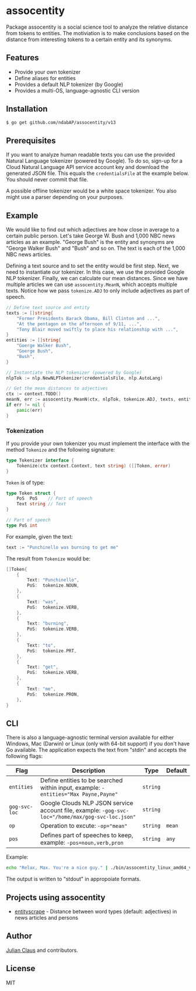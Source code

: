 # assocentity

Package assocentity is a social science tool to analyze the relative distance
from tokens to entities. The motiviation is to make conclusions based on the
distance from interesting tokens to a certain entity and its synonyms.

## Features

- Provide your own tokenizer
- Define aliases for entities
- Provides a default NLP tokenizer (by Google)
- Provides a multi-OS, language-agnostic CLI version

## Installation

```bash
$ go get github.com/ndabAP/assocentity/v13
```

## Prerequisites

If you want to analyze human readable texts you can use the provided Natural
Language tokenizer (powered by Google). To do so, sign-up for a Cloud Natural
Language API service account key and download the generated JSON file. This
equals the `credentialsFile` at the example below. You should never commit that
file.

A possible offline tokenizer would be a white space tokenizer. You also might
use a parser depending on your purposes.

## Example

We would like to find out which adjectives are how close in average to a certain
public person. Let's take George W. Bush and 1,000 NBC news articles as an
example. "George Bush" is the entity and synonyms are "George Walker Bush" and
"Bush" and so on. The text is each of the 1,000 NBC news articles.

Defining a text source and to set the entity would be first step. Next, we need
to instantiate our tokenizer. In this case, we use the provided Google NLP
tokenizer. Finally, we can calculate our mean distances. Since we have multiple
articles we can use `assocentity.MeanN`, which accepts multiple texts. Notice
how we pass `tokenize.ADJ` to only include adjectives as part of speech.

```go
// Define text source and entity
texts := []string{
	"Former Presidents Barack Obama, Bill Clinton and ...",
	"At the pentagon on the afternoon of 9/11, ...",
	"Tony Blair moved swiftly to place his relationship with ...",
}
entities := []string{
	"Goerge Walker Bush",
	"Goerge Bush",
	"Bush",
}

// Instantiate the NLP tokenizer (powered by Google)
nlpTok := nlp.NewNLPTokenizer(credentialsFile, nlp.AutoLang)

// Get the mean distances to adjectives
ctx := context.TODO()
meanN, err := assocentity.MeanN(ctx, nlpTok, tokenize.ADJ, texts, entities)
if err != nil {
	panic(err)
}
```

### Tokenization

If you provide your own tokenizer you must implement the interface with the
method `Tokenize` and the following signature:

```go
type Tokenizer interface {
	Tokenize(ctx context.Context, text string) ([]Token, error)
}
```

`Token` is of type:

```go
type Token struct {
	PoS  PoS    // Part of speech
	Text string // Text
}

// Part of speech
type PoS int
```

For example, given the text:

```go
text := "Punchinello was burning to get me"
```

The result from `Tokenize` would be:

```go
[]Token{
	{
		Text: "Punchinello",
		PoS:  tokenize.NOUN,
	},
	{
		Text: "was",
		PoS:  tokenize.VERB,
	},
	{
		Text: "burning",
		PoS:  tokenize.VERB,
	},
	{
		Text: "to",
		PoS:  tokenize.PRT,
	},
	{
		Text: "get",
		PoS:  tokenize.VERB,
	},
	{
		Text: "me",
		PoS:  tokenize.PRON,
	},
}
```

## CLI

There is also a language-agnostic terminal version available for either Windows,
Mac (Darwin) or Linux (only with 64-bit support) if you don't have Go available.
The application expects the text from "stdin" and accepts the following flags:

| Flag          | Description                                                                                       | Type     | Default |
| ------------- | ------------------------------------------------------------------------------------------------- | -------- | ------- |
| `entities`    | Define entities to be searched within input, example: `-entities="Max Payne,Payne"`               | `string` |         |
| `gog-svc-loc` | Google Clouds NLP JSON service account file, example: `-gog-svc-loc="/home/max/gog-svc-loc.json"` | `string` |         |
| `op`          | Operation to excute: `-op="mean"`                                                                 | `string` | `mean`  |
| `pos`         | Defines part of speeches to keep, example: `-pos=noun,verb,pron`                                  | `string` | `any`   |

Example:

```bash
echo "Relax, Max. You're a nice guy." | ./bin/assocentity_linux_amd64_v12.0.1-0-g948274a-dirty -gog-svc-loc=/home/max/.config/assocentity/google-service.json -entities="Max Payne,Payne,Max"
```

The output is written to "stdout" in appropoiate formats.

## Projects using assocentity

- [entityscrape](https://github.com/ndabAP/entityscrape) - Distance between word
  types (default: adjectives) in news articles and persons

## Author

[Julian Claus](https://www.julian-claus.de) and contributors.

## License

MIT
